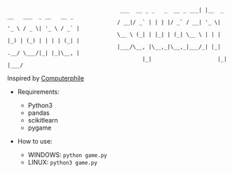 ```                             
                                    ___  __ _ _   _  __ _ ___| |__  _ __   ___  _ __   __ _ 
                                   / __|/ _` | | | |/ _` / __| '_ \| '_ \ / _ \| '_ \ / _` |
                                   \__ \ (_| | |_| | (_| \__ \ | | | |_) | (_) | | | | (_| |
                                   |___/\__, |\__,_|\__,_|___/_| |_| .__/ \___/|_| |_|\__, |
                                           |_|                     |_|                |___/ 
```

Inspired by [Computerphile](https://www.youtube.com/watch?v=JRLdbt7vK-E)

- Requirements:

    - Python3
    - pandas
    - scikitlearn
    - pygame
    
- How to use:
    
    - WINDOWS: `python game.py`
    - LINUX: `python3 game.py`
